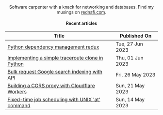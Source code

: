 <div align="center">

Software carpenter with a knack for networking and databases. Find my musings on
<a href="https://rednafi.com/" rel="me">rednafi.com</a>.
<div>

#### Recent articles

| Title | Published On |
| ----- | ------------ |
| [Python dependency management redux](https://rednafi.com/python/dependency_management_redux/) | Tue, 27 Jun 2023 |
| [Implementing a simple traceroute clone in Python](https://rednafi.com/python/implement_traceroute_in_python/) | Thu, 01 Jun 2023 |
| [Bulk request Google search indexing with API](https://rednafi.com/javascript/bulk_request_google_search_index/) | Fri, 26 May 2023 |
| [Building a CORS proxy with Cloudflare Workers](https://rednafi.com/javascript/cors_proxy_with_cloudflare_workers/) | Sun, 21 May 2023 |
| [Fixed-time job scheduling with UNIX 'at' command](https://rednafi.com/misc/fixed_time_task_scheduling_with_at/) | Sun, 14 May 2023 |
